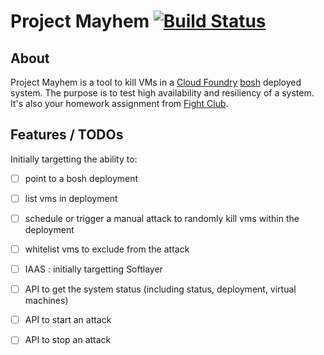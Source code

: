 # Project Mayhem [![Build Status](https://travis-ci.org/markstgodard/project-mayhem.svg?branch=master)](https://travis-ci.org/markstgodard/project-mayhem#)

## About
Project Mayhem is a tool to kill VMs in a [Cloud Foundry](https://cloudfoundry.org) [bosh](https://bosh.io) deployed system.
The purpose is to test high availability and resiliency of a system.
It's also your homework assignment from [Fight Club](http://www.imdb.com/title/tt0137523/).

## Features / TODOs
Initially targetting the ability to:
- [ ] point to a bosh deployment
- [ ] list vms in deployment
- [ ] schedule or trigger a manual attack to randomly kill vms within the deployment
- [ ] whitelist vms to exclude from the attack
- [ ] IAAS : initially targetting Softlayer
- [ ] API to get the system status (including status, deployment, virtual machines)
- [ ] API to start an attack
- [ ] API to stop an attack


